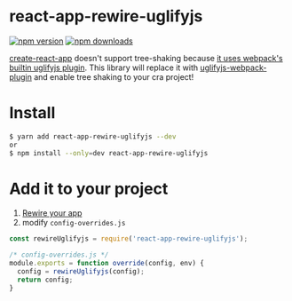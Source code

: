 # react-app-rewire-uglifyjs

[![npm version][npm-image]][npm-url]
[![npm downloads][downloads-image]][downloads-url]

[create-react-app](https://github.com/facebook/create-react-app) doesn't support tree-shaking because [it uses webpack's builtin uglifyjs plugin](https://github.com/facebook/create-react-app/blob/v1.1.4/packages/react-scripts/config/webpack.config.prod.js#L293). This library will replace it with [uglifyjs-webpack-plugin](https://github.com/webpack-contrib/uglifyjs-webpack-plugin) and enable tree shaking to your cra project!

# Install

```bash
$ yarn add react-app-rewire-uglifyjs --dev
or
$ npm install --only=dev react-app-rewire-uglifyjs
```

# Add it to your project

1. [Rewire your app](https://github.com/timarney/react-app-rewired#how-to-rewire-your-create-react-app-project)
2. modify `config-overrides.js`

```javascript
const rewireUglifyjs = require('react-app-rewire-uglifyjs');

/* config-overrides.js */
module.exports = function override(config, env) {
  config = rewireUglifyjs(config);
  return config;
}
```

[npm-image]: https://img.shields.io/npm/v/react-app-rewire-uglifyjs.svg
[npm-url]: https://npmjs.org/package/react-app-rewire-uglifyjs
[downloads-image]: https://img.shields.io/npm/dm/react-app-rewire-uglifyjs.svg
[downloads-url]: https://npmjs.org/package/react-app-rewire-uglifyjs